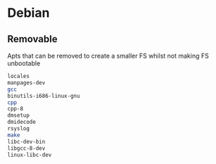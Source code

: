 # Debian

## Removable

Apts that can be removed to create a smaller FS whilst not making FS unbootable

```bash
locales
manpages-dev
gcc
binutils-i686-linux-gnu
cpp
cpp-8
dmsetup
dmidecode
rsyslog
make
libc-dev-bin
libgcc-8-dev
linux-libc-dev
```
